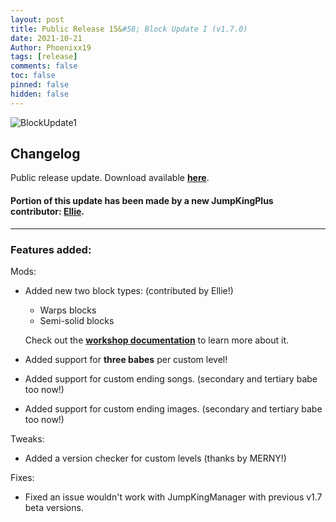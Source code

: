 ```yaml
---
layout: post
title: Public Release 15&#58; Block Update I (v1.7.0)
date: 2021-10-21
Author: Phoenixx19
tags: [release]
comments: false
toc: false
pinned: false
hidden: false
---
```


![BlockUpdate1](https://github.com/Phoenixx19/JumpKingPlus/raw/www/images/Banner170.png)

## Changelog

Public release update.
Download available [**here**](https://github.com/Phoenixx19/JumpKingPlus/releases/tag/v1.7.0). <!-- more -->

#### Portion of this update has been made by a new JumpKingPlus contributor: [**Ellie**](https://twitter.com/TailsInABall).

---

### Features added:
Mods:
- Added new two block types: (contributed by Ellie!)
    - Warps blocks
    - Semi-solid blocks
    
    Check out the [**workshop documentation**](https://phoenixx19.github.io/JumpKingPlus/workshop/documentation/#hitbox-file) to learn more about it.

- Added support for **three babes** per custom level!
- Added support for custom ending songs. (secondary and tertiary babe too now!)
- Added support for custom ending images. (secondary and tertiary babe too now!)

Tweaks:
- Added a version checker for custom levels (thanks by MERNY!)

Fixes:
- Fixed an issue wouldn't work with JumpKingManager with previous v1.7 beta versions.